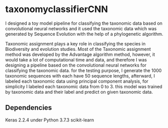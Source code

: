 # taxonomyclassifierCNN

I designed a toy model pipeline for classifying the taxonomic data based on convolutional neural networks and it used the taxonomic data which was generated by Sequence Evolution with the help of a phylogenetic algorithm.


Taxonomic assignment plays a key role in classifying the species in Biodiversity and evolution studies. Most of the Taxonomic assignment method was developed by the Advantage algorithm method, however, it would take a lot of computational time and data, and therefore I was designing a pipeline based on the convolutional neural networks for classifying the taxonomic data. for the testing purpose, I generate the 1000 taxonomic sequences with each have 50 sequence lengths, afterward, I labeled each taxonomic data using principal component analysis, for simplicity I labeled each taxonomic data from 0 to 3. this model was trained by taxonomic data and their label and predict on given taxonomic data.

## Dependencies
  Keras 2.2.4 under Python 3.7.3
  scikit-learn
